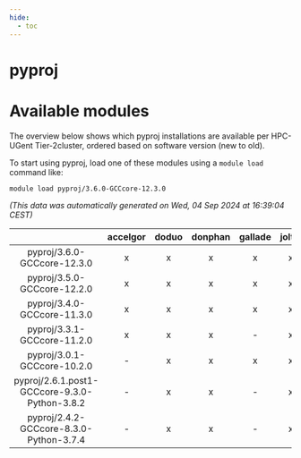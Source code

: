 ```yaml
---
hide:
  - toc
---
```


pyproj
======

# Available modules


The overview below shows which pyproj installations are available per HPC-UGent Tier-2cluster, ordered based on software version (new to old).

To start using pyproj, load one of these modules using a `module load` command like:

```shell
module load pyproj/3.6.0-GCCcore-12.3.0
```

*(This data was automatically generated on Wed, 04 Sep 2024 at 16:39:04 CEST)*  

| |accelgor|doduo|donphan|gallade|joltik|shinx|skitty|
| :---: | :---: | :---: | :---: | :---: | :---: | :---: | :---: |
|pyproj/3.6.0-GCCcore-12.3.0|x|x|x|x|x|x|x|
|pyproj/3.5.0-GCCcore-12.2.0|x|x|x|x|x|-|x|
|pyproj/3.4.0-GCCcore-11.3.0|x|x|x|x|x|-|x|
|pyproj/3.3.1-GCCcore-11.2.0|x|x|x|-|x|-|x|
|pyproj/3.0.1-GCCcore-10.2.0|-|x|x|x|x|-|x|
|pyproj/2.6.1.post1-GCCcore-9.3.0-Python-3.8.2|-|x|x|-|x|-|x|
|pyproj/2.4.2-GCCcore-8.3.0-Python-3.7.4|-|x|x|-|x|-|x|
